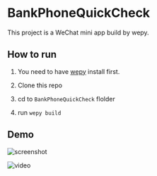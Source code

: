 # BankPhoneQuickCheck

This project is a WeChat mini app build by wepy. 

## How to run

1. You need to have [wepy](https://tencent.github.io/wepy/) install first.

2. Clone this repo

3. cd to `BankPhoneQuickCheck` flolder

4. run `wepy build`

## Demo

![screenshot](https://user-images.githubusercontent.com/9820374/35192002-c96419a8-fec3-11e7-9bb4-7e01d70ee9f5.PNG)

![video](https://user-images.githubusercontent.com/9820374/35191960-0b1a053e-fec3-11e7-8a43-61a11936d653.gif)
